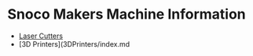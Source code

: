 # Snoco Makers Machine Information

* [Laser Cutters](LaserCutters/index.md)
* [3D Printers](3DPrinters/index.md
